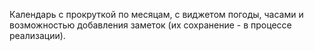 Календарь с прокруткой по месяцам, с виджетом погоды, часами и возможностью добавления заметок (их сохранение - в процессе реализации).
